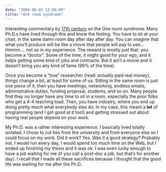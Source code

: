 ```yaml
---
date: "2004-06-07 12:00:00"
title: "One room syndrome"
---
```




Interesting commentary by [17th century](http://www.17th-century.info/) on the One room syndrome. Many Ph.D.s have lived through this and know the feeling. You have to sit at your chair, in the same damn room day after day after day. You can imagine that what you&rsquo;ll produce will be like a movie that people will pay to see&hellip; Hmmm&hellip;. not so in my experience. The reward is mostly just that: you become a &ldquo;doctor&rdquo;. Some of the time, it might good for your ego, and it helps getting some kind of jobs and contracts. But it ain&rsquo;t a movie and it doesn&rsquo;t bring you any kind of fame (99% of the time).

Once you become a &ldquo;true&rdquo; researcher (read: actually paid real money), things change a bit, at least for some of us. Sitting in the same room is just one piece of it, then you have meetings, networking, endless emails, administrative duties, funding proposal, students, and so on. Many people find they no longer have any time to sit in a room, especially the poor folks who get a 4-4 teaching load. Then, you have industry, where you end up doing pretty much what everybody else do. In my case, this meant a <b>lot</b> of programming (and I got good at it too!) and getting stressed out about having real people depend on your work. 

My Ph.D. was a rather interesting experience. I basically lived totally isolated. I chose to cut ties from the university and from everyone else so I could focus on my work. Did it work? Yes. Was it a good strategy? Probably not. I would run every day, I would spend too much time on the Web, but I ended up finishing my thesis and it was ok. I was even lucky enough to have a job waiting for me (if you call a post-doc a job, but that&rsquo;s for another day). I recall that I made all these sacrifices because I thought that the good life was waiting for me after the Ph.D. 

